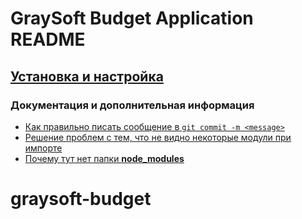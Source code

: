 # GraySoft Budget Application README

## [Установка и настройка](docs\install-info.md)

### Документация и дополнительная информация

- [Как правильно писать сообщение в `git commit -m <message>`](https://www.conventionalcommits.org/ru/v1.0.0/)
- [Решение проблем с тем, что не видно некоторые модули при импорте](https://yarnpkg.com/advanced/rulebook)
- [Почему тут нет папки **node_modules**](https://yarnpkg.com/getting-started/migration#switching-to-plugnplay)
# graysoft-budget
